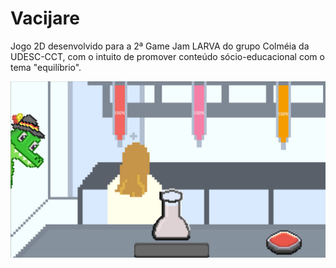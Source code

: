 # Vacijare
Jogo 2D desenvolvido para a 2ª Game Jam LARVA do grupo Colméia da UDESC-CCT, com o intuito de promover conteúdo sócio-educacional com o tema "equilíbrio".

![Imagem do Jogo](https://github.com/vladilima/Vacijare/blob/main/Screenshot%202023-06-19%20at%2000-11-38%20WhatsApp.png?raw=true)
